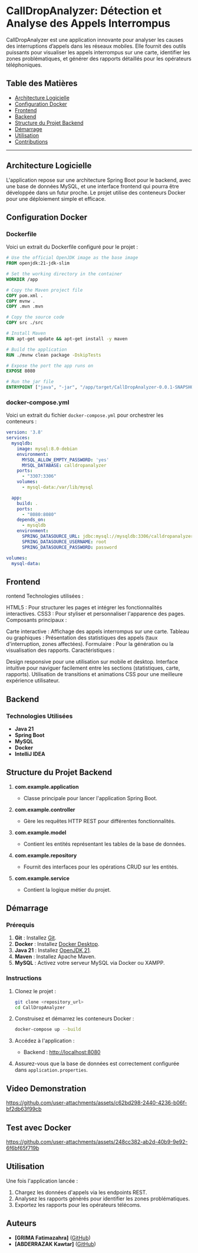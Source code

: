 # CallDropAnalyzer: Détection et Analyse des Appels Interrompus

CallDropAnalyzer est une application innovante pour analyser les causes des interruptions d’appels dans les réseaux mobiles. Elle fournit des outils puissants pour visualiser les appels interrompus sur une carte, identifier les zones problématiques, et générer des rapports détaillés pour les opérateurs téléphoniques.

## Table des Matières

- [Architecture Logicielle](#architecture-logicielle)
- [Configuration Docker](#configuration-docker)
- [Frontend](#frontend)
- [Backend](#backend)
- [Structure du Projet Backend](#structure-du-projet-backend)
- [Démarrage](#démarrage)
- [Utilisation](#utilisation)
- [Contributions](#contributions)

---

## Architecture Logicielle

L'application repose sur une architecture Spring Boot pour le backend, avec une base de données MySQL, et une interface frontend qui pourra être développée dans un futur proche. Le projet utilise des conteneurs Docker pour une déploiement simple et efficace.

## Configuration Docker

### Dockerfile
Voici un extrait du Dockerfile configuré pour le projet :
```Dockerfile
# Use the official OpenJDK image as the base image
FROM openjdk:21-jdk-slim

# Set the working directory in the container
WORKDIR /app

# Copy the Maven project file
COPY pom.xml .
COPY mvnw .
COPY .mvn .mvn

# Copy the source code
COPY src ./src

# Install Maven
RUN apt-get update && apt-get install -y maven

# Build the application
RUN ./mvnw clean package -DskipTests

# Expose the port the app runs on
EXPOSE 8080

# Run the jar file
ENTRYPOINT ["java", "-jar", "/app/target/CallDropAnalyzer-0.0.1-SNAPSHOT.jar"]
```

### docker-compose.yml
Voici un extrait du fichier `docker-compose.yml` pour orchestrer les conteneurs :
```yaml
version: '3.8'
services:
  mysqldb:
    image: mysql:8.0-debian
    environment:
      MYSQL_ALLOW_EMPTY_PASSWORD: 'yes'
      MYSQL_DATABASE: calldropanalyzer
    ports:
      - "3307:3306"
    volumes:
      - mysql-data:/var/lib/mysql

  app:
    build: .
    ports:
      - "8080:8080"
    depends_on:
      - mysqldb
    environment:
      SPRING_DATASOURCE_URL: jdbc:mysql://mysqldb:3306/calldropanalyzer
      SPRING_DATASOURCE_USERNAME: root
      SPRING_DATASOURCE_PASSWORD: password

volumes:
  mysql-data:
```

## Frontend
rontend
Technologies utilisées :

HTML5 : Pour structurer les pages et intégrer les fonctionnalités interactives.
CSS3 : Pour styliser et personnaliser l'apparence des pages.
Composants principaux :

Carte interactive : Affichage des appels interrompus sur une carte.
Tableau ou graphiques : Présentation des statistiques des appels (taux d'interruption, zones affectées).
Formulaire : Pour la génération ou la visualisation des rapports.
Caractéristiques :

Design responsive pour une utilisation sur mobile et desktop.
Interface intuitive pour naviguer facilement entre les sections (statistiques, carte, rapports).
Utilisation de transitions et animations CSS pour une meilleure expérience utilisateur.


## Backend

### Technologies Utilisées
- **Java 21**
- **Spring Boot**
- **MySQL**
- **Docker**
- **IntelliJ IDEA**

## Structure du Projet Backend

1. **com.example.application**
   - Classe principale pour lancer l'application Spring Boot.

2. **com.example.controller**
   - Gère les requêtes HTTP REST pour différentes fonctionnalités.

3. **com.example.model**
   - Contient les entités représentant les tables de la base de données.

4. **com.example.repository**
   - Fournit des interfaces pour les opérations CRUD sur les entités.

5. **com.example.service**
   - Contient la logique métier du projet.

## Démarrage

### Prérequis
1. **Git** : Installez [Git](https://git-scm.com/).
2. **Docker** : Installez [Docker Desktop](https://www.docker.com/products/docker-desktop/).
3. **Java 21** : Installez [OpenJDK 21](https://jdk.java.net/21/).
4. **Maven** : Installez Apache Maven.
5. **MySQL** : Activez votre serveur MySQL via Docker ou XAMPP.

### Instructions

1. Clonez le projet :
   ```bash
   git clone <repository_url>
   cd CallDropAnalyzer
   ```

2. Construisez et démarrez les conteneurs Docker :
   ```bash
   docker-compose up --build
   ```

3. Accédez à l'application :
   - Backend : [http://localhost:8080](http://localhost:8080)

4. Assurez-vous que la base de données est correctement configurée dans `application.properties`.
## Video Demonstration


https://github.com/user-attachments/assets/c62bd298-2440-4236-b06f-bf2db63f99cb


## Test avec Docker


https://github.com/user-attachments/assets/248cc382-ab2d-40b9-9e92-6f6bf65f719b


## Utilisation

Une fois l'application lancée :
1. Chargez les données d'appels via les endpoints REST.
2. Analysez les rapports générés pour identifier les zones problématiques.
3. Exportez les rapports pour les opérateurs télécoms.

## Auteurs
- **[GRIMA Fatimazahra]** ([GitHub](https://github.com/fatimazahraGrima))
- **[ABDERRAZAK Kawtar]** ([GitHub](https://github.com/kawtarabderrazak))
